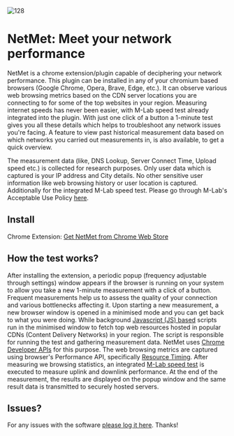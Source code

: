![128](https://github.com/boserohan91/netmet/assets/58094973/7f1e1492-f1e2-4a7a-803c-2b2bff979759)
# NetMet: Meet your network performance


NetMet is a chrome extension/plugin capable of deciphering your network performance. This plugin can be installed in any of your chromium based browsers (Google Chrome, Opera, Brave, Edge, etc.). It can observe various web browsing metrics based on the CDN server locations you are connecting to for some of the top websites in your region. Measuring internet speeds has never been easier, with M-Lab speed test already integrated into the plugin. With just one click of a button a 1-minute test gives you all these details which helps to troubleshoot any network issues you're facing. A feature to view past historical measurement data based on which networks you carried out measurements in, is also available, to get a quick overview.

The measurement data (like, DNS Lookup, Server Connect Time, Upload speed etc.) is collected for research purposes. Only user data which is captured is your IP address and City details. No other sensitive user information like web browsing history or user location is captured.
Additionally for the integrated M-Lab speed test. Please go through M-Lab's Acceptable Use Policy [here](https://d3f2vqxgk3exj.cloudfront.net/aup/).

## Install 

Chrome Extension: [Get NetMet from Chrome Web Store](https://chromewebstore.google.com/detail/netmet-meet-your-network/oaljpapbocgcgdmpbigllilolfgebhnl)

## How the test works?

After installing the extension, a periodic popup (frequency adjustable through settings) window appears if the browser is running on your system to allow you take a new 1-minute measurement with a click of a button. Frequent measurements help us to assess the quality of your connection and various bottlenecks affecting it. 
Upon starting a new measurement, a new browser window is opened in a minimised mode and you can get back to what you were doing. While background [Javascript (JS) based](https://developer.mozilla.org/en-US/docs/Web/JavaScript#) scripts run in the minimised window to fetch top web resources hosted in popular CDNs (Content Delivery Networks) in your region. The script is responsible for running the test and gathering measurement data. NetMet uses [Chrome Developer APIs](https://developer.chrome.com/docs/extensions/reference/api) for this purpose. The web browsing metrics are captured using browser's Performance API, specifically [Resource Timing](https://developer.mozilla.org/en-US/docs/Web/API/Performance_API/Resource_timing). After measuring we browsing statistics, an integrated [M-Lab speed test](https://speed.measurementlab.net/#/) is executed to measure uplink and downlink performance. At the end of the measurement, the results are displayed on the popup window and the same result data is transmitted to securely hosted servers.

## Issues?

For any issues with the software [please log it here](https://github.com/boserohan91/netmet/issues). Thanks!

